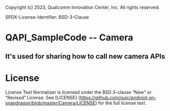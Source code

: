 Copyright (c) 2023, Qualcomm Innovation Center, Inc. All rights reserved.

SPDX-License-Identifier: BSD-3-Clause

# QAPI_SampleCode  -- Camera
## It's used for sharing how to call new camera APIs


# License
License Text Normalizer is licensed under the BSD 3-clause “New” or “Revised” License. See [LICENSE]
(https://github.com/quic/android-on-snapdragon/blob/master/Camera/LICENSE) for the full license text.
